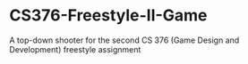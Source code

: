 # CS376-Freestyle-II-Game
A top-down shooter for the second CS 376 (Game Design and Development) freestyle assignment
